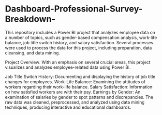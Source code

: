 # Dashboard-Professional-Survey-Breakdown-
This repository includes a Power BI project that analyzes employee data on a number of topics, such as gender-based compensation analysis, work-life balance, job title switch history, and salary satisfaction. Several processes were used to process the data for this project, including preparation, data cleansing, and data mining.

Project Overview:
With an emphasis on several crucial areas, this project visualizes and analyzes employee-related data using Power BI.

Job Title Switch History: Documenting and displaying the history of job title changes for employees.
Work-Life Balance: Examining the attitudes of workers regarding their work-life balance.
Salary Satisfaction: Information on how satisfied workers are with their pay.
Earnings by Gender: An examination of salaries by gender to spot patterns and discrepancies.
The raw data was cleaned, preprocessed, and analyzed using data mining techniques, producing interactive and educational dashboards.

